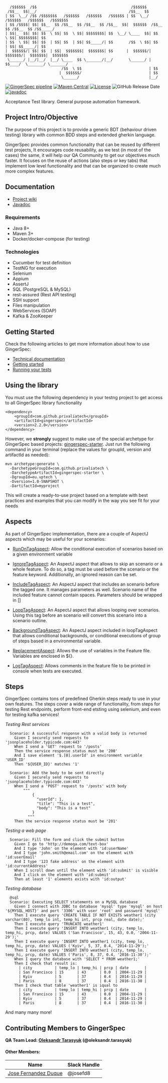 ```  
  
  /$$$$$$  /$$                                          /$$$$$$                               
 /$$__  $$|__/                                         /$$__  $$                              
| $$  \__/ /$$ /$$$$$$$   /$$$$$$   /$$$$$$   /$$$$$$ | $$  \__/  /$$$$$$   /$$$$$$   /$$$$$$$
| $$ /$$$$| $$| $$__  $$ /$$__  $$ /$$__  $$ /$$__  $$|  $$$$$$  /$$__  $$ /$$__  $$ /$$_____/
| $$|_  $$| $$| $$  \ $$| $$  \ $$| $$$$$$$$| $$  \__/ \____  $$| $$  \ $$| $$$$$$$$| $$      
| $$  \ $$| $$| $$  | $$| $$  | $$| $$_____/| $$       /$$  \ $$| $$  | $$| $$_____/| $$      
|  $$$$$$/| $$| $$  | $$|  $$$$$$$|  $$$$$$$| $$      |  $$$$$$/| $$$$$$$/|  $$$$$$$|  $$$$$$$
 \______/ |__/|__/  |__/ \____  $$ \_______/|__/       \______/ | $$____/  \_______/ \_______/
                         /$$  \ $$                              | $$                          
                        |  $$$$$$/                              | $$                          
                         \______/                               |__/ 
```

[![GingerSpec pipeline](https://github.com/veepee-oss/gingerspec/actions/workflows/maven-build.yml/badge.svg)](https://github.com/veepee-oss/gingerspec/actions/workflows/maven-build.yml)
[![Maven Central](https://maven-badges.herokuapp.com/maven-central/com.github.privaliatech/gingerspec/badge.svg)](https://maven-badges.herokuapp.com/maven-central/com.github.privaliatech/gingerspec)
[![License](https://img.shields.io/badge/License-Apache%202.0-blue.svg)](https://opensource.org/licenses/Apache-2.0)
![GitHub Release Date](https://img.shields.io/github/release-date/veepee-oss/gingerspec)
[![javadoc](https://javadoc.io/badge2/com.github.privaliatech/gingerspec/javadoc.svg)](https://javadoc.io/doc/com.github.privaliatech/gingerspec)

Acceptance Test library. General purpose automation framework.

## Project Intro/Objective
The purpose of this project is to provide a generic BDT (behaviour driven testing) library with common BDD steps and extended gherkin language.

GingerSpec provides common functionality that can be reused by different test projects, It encourages code reusability, as we test (in most of the cases) the same, it will help our QA Community to get our objectives much faster. It focuses on the reuse of actions (also steps or key tabs) that implement low level functionality and that can be organized to create much more complex features.

## Documentation
* [Project wiki](https://github.com/veepee-oss/gingerspec/wiki)
* [Javadoc](https://javadoc.io/doc/com.github.privaliatech/gingerspec/latest/index.html)  

### Requirements
* Java 8+
* Maven 3+
* Docker/docker-compose (for testing)


### Technologies
* Cucumber for test definition   
* TestNG for execution    
* Selenium
* Appium     
* AssertJ
* SQL (PostgreSQL & MySQL)
* rest-assured (Rest API testing)
* SSH support
* Files manipulation
* WebServices (SOAP)
* Kafka & ZooKeeper


## Getting Started

Check the following articles to get more information about how to use GingerSpec:

* [Technical documentation](https://github.com/veepee-oss/gingerspec/wiki/Technical-documentation)
* [Getting started](https://github.com/veepee-oss/gingerspec/wiki/Getting-started)  
* [Running your tests](https://github.com/veepee-oss/gingerspec/wiki/Running-your-tests)

## Using the library

You must use the following dependency in your testng project to get access to all GingerSpec library functionality

``` 
<dependency>
    <groupId>com.github.privaliatech</groupId>
    <artifactId>gingerspec</artifactId>
    <version>2.2.0</version>
</dependency>
``` 

However, we **strongly** suggest to make use of the special archetype for GingerSpec based projects: [gingerspec-starter](https://github.com/PrivaliaTech/gingerspec-starter). Just run the following command in your terminal (replace the values for groupId, version and artifactId as needed):

``` 
mvn archetype:generate \
  -DarchetypeGroupId=com.github.privaliatech \
  -DarchetypeArtifactId=gingerspec-starter \
  -DgroupId=eu.vptech \
  -Dversion=1.0-SNAPSHOT \
  -DartifactId=myproject
``` 

This will create a ready-to-use project based on a template with best practices and examples that you can modify in the way you see fit for your needs



## Aspects  
  
As part of GingerSpec implementation, there are a couple of AspectJ aspects which may be useful for your scenarios:  
  
- [RunOnTagAspect](https://github.com/veepee-oss/gingerspec/wiki/Gherkin-tags#runonenv-tag):  Allow the conditional execution of scenarios based on a given environment variable
  
- [IgnoreTagAspect](https://github.com/veepee-oss/gingerspec/wiki/Gherkin-tags#ignore-tag): An AspectJ aspect that allows to skip an scenario or a whole feature. To do so, a tag must be used before the scenario or the feature keyword. Additionally, an ignored reason can be set.  
  
- [IncludeTagAspect](https://github.com/veepee-oss/gingerspec/wiki/Gherkin-tags#include-tag): An AspectJ aspect that includes an scenario before the tagged one. It manages parameters as well. Scenario name of the included feature cannot contain spaces. Parameters should be wrapped in []  

- [LoopTagAspect](https://github.com/veepee-oss/gingerspec/wiki/Gherkin-tags#loop-tag): An AspectJ aspect that allows looping over scenarios. Using this tag before an scenario will convert this scenario into a scenario outline.
  
- [BackgroundTagAspect](https://github.com/veepee-oss/gingerspec/wiki/Gherkin-tags#background-tag): An AspectJ aspect included in loopTagAspect that allows conditional backgrounds, or conditional executions of group of steps based in a environmental variable.

- [ReplacementAspect](https://github.com/veepee-oss/gingerspec/wiki/Gherkin-variables): Allows the use of variables in the Feature file. Variables are enclosed in ${}.
  
- [LogTagAspect](https://github.com/veepee-oss/gingerspec/wiki/Gherkin-tags#log-tag): Allows comments in the feature file to be printed in console when tests are executed.
  
  
## Steps

GingerSpec contains tons of predefined Gherkin steps ready to use in your own features. The steps cover a wide range of functionality, from steps for testing Rest endpoints, perform front-end etsting using selenium, and even for testing kafka services!


_Testing Rest services_
```
  Scenario: A successful response with a valid body is returned
    Given I securely send requests to 'jsonplaceholder.typicode.com:443'
    When I send a 'GET' request to '/posts'
    Then the service response status must be '200'
    And I save element '$.[0].userId' in environment variable 'USER_ID'
    Then '${USER_ID}' matches '1'
    
  Scenario: Add the body to be sent directly
    Given I securely send requests to 'jsonplaceholder.typicode.com:443'
    When I send a 'POST' request to '/posts' with body
        """
            {
              "userId": 1,
              "title": "This is a test",
              "body": "This is a test"
            }
          """
    Then the service response status must be '201'
```


_Testing a web page_
```
  Scenario: Fill the form and click the submit button
    Given I go to 'http://demoqa.com/text-box'
    And I type 'John' on the element with 'id:userName'
    And I type 'john.smith@email.com' on the element with 'id:userEmail'
    And I type '123 fake address' on the element with 'id:currentAddress'
    When I scroll down until the element with 'id:submit' is visible
    And I click on the element with 'id:submit'
    Then at least '1' elements exists with 'id:output'
```

_Testing database_
```
  @sql
  Scenario: Executing SELECT statements on a MySQL database
    Given I connect with JDBC to database 'mysql' type 'mysql' on host '${MYSQL_HOST}' and port '3306' with user 'root' and password 'mysql'
    Then I execute query 'CREATE TABLE IF NOT EXISTS weather1 (city varchar(80), temp_lo int, temp_hi int, prcp real, date date);'
    Then I execute query 'TRUNCATE weather1'
    Then I execute query 'INSERT INTO weather1 (city, temp_lo, temp_hi, prcp, date) VALUES ('San Francisco', 15, 43, 0.0, '2004-11-29');'
    Then I execute query 'INSERT INTO weather1 (city, temp_lo, temp_hi, prcp, date) VALUES ('Kyiv', 5, 37, 0.4, '2014-11-29');'
    Then I execute query 'INSERT INTO weather1 (city, temp_lo, temp_hi, prcp, date) VALUES ('Paris', 8, 37, 0.4, '2016-11-30');'
    When I query the database with 'SELECT * FROM weather1;'
    Then I check that result is:
      | city          | temp_lo | temp_hi | prcp | date       |
      | San Francisco | 15      | 43      | 0.0  | 2004-11-29 |
      | Kyiv          | 5       | 37      | 0.4  | 2014-11-29 |
      | Paris         | 8       | 37      | 0.4  | 2016-11-30 |
    Then I check that table 'weather1' is iqual to
      | city          | temp_lo | temp_hi | prcp | date       |
      | San Francisco | 15      | 43      | 0.0  | 2004-11-29 |
      | Kyiv          | 5       | 37      | 0.4  | 2014-11-29 |
      | Paris         | 8       | 37      | 0.4  | 2016-11-30 |

```
  

And many many more!  

  
## Contributing Members to GingerSpec

**QA Team Lead: [Oleksandr Tarasyuk](https://github.com/alejandro2003) (@oleksandr.tarasyuk)**

#### Other Members:

|Name     |  Slack Handle   | 
|---------|-----------------|
|[Jose Fernandez Duque](https://github.com/josefd8)| @josefd8        |

